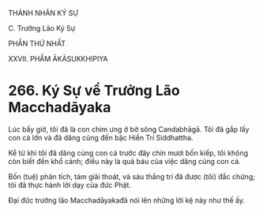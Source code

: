 THÁNH NHÂN KÝ SỰ

C. Trưởng Lão Ký Sự

PHẦN THỨ NHẤT

XXVII. PHẨM ĀKĀSUKKHIPIYA

# 266. Ký Sự về Trưởng Lão Macchadāyaka

Lúc bấy giờ, tôi đã là con chim ưng ở bờ sông Candabhāgā. Tôi đã gắp lấy con cá lớn và đã dâng cúng đến bậc Hiền Trí Siddhattha.

Kể từ khi tôi đã dâng cúng con cá trước đây chín mươi bốn kiếp, tôi không còn biết đến khổ cảnh; điều này là quả báu của việc dâng cúng con cá.

Bốn (tuệ) phân tích, tám giải thoát, và sáu thắng trí đã được (tôi) đắc chứng; tôi đã thực hành lời dạy của đức Phật.

Đại đức trưởng lão Macchadāyakađã nói lên những lời kệ này như thế ấy.
